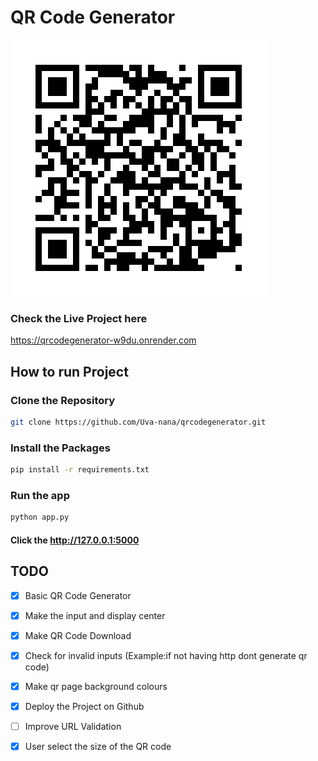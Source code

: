 # QR Code Generator

![GitHub Logo](/static/qr.png)

### Check the Live Project here
https://qrcodegenerator-w9du.onrender.com

## How to run Project

### Clone the Repository
```bash
git clone https://github.com/Uva-nana/qrcodegenerator.git
```

### Install the Packages
```bash
pip install -r requirements.txt
```

### Run the app
```bash
python app.py
```

#### Click the  http://127.0.0.1:5000

## TODO

- [x] Basic QR Code Generator
- [x] Make the input and display center
- [x] Make QR Code Download
- [x] Check for invalid inputs (Example:if not having http dont generate qr code)
- [x] Make qr page background colours
- [x] Deploy the Project on Github
- [ ] Improve URL Validation
- [x] User select the size of the QR code





